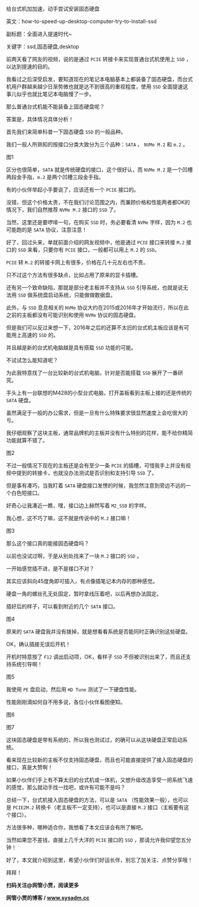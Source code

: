 给台式机加加速，动手尝试安装固态硬盘

英文：how-to-speed-up-desktop-computer-try-to-install-ssd

副标题：全面进入提速时代~

关键字：ssd,固态硬盘,desktop



前两天看了网友的视频，说的是通过 `PCIE` 转接卡来实现普通台式机使用上 `SSD` ，以达到提速的目的。

我看过之后深受启发，要知道现在的笔记本电脑基本上都装备了固态硬盘，而台式机用户群越来越少日渐势微也就是达不到很高的重视程度，使用 `SSD` 全面提速这事儿似乎也就比笔记本电脑慢了一步。

那么普通台式机能不能装备上固态硬盘呢？

答案是，具体情况具体分析！



首先我们来简单科普一下固态硬盘 `SSD` 的一般品种。

我们一般人所熟知的按接口分类大致分为三个品种：`SATA` 、 `NVMe M.2` 和 `m.2` 。

图1



区分也很简单，`SATA` 就是传统硬盘的接口，这个很好认，而 `NVMe M.2` 是一个凹槽两段金手指，`m.2` 是两个凹槽三段金手指。

有的小伙伴举起小手要说了，应该还有一个 `PCIE` 接口的。

没错，但这个价格太贵，不在我们讨论范围之内，而兼顾价格和性能两者都OK的情况下，我们自然推荐 `NVMe M.2` 接口的 `SSD` 了。

当然，这里还是要啰嗦一句，在购买 `SSD` 时，务必要看清 `NVMe` 字样，因为 `M.2` 也可能跑的是 `SATA` 协议，注意注意！



好了，回过头来，单就前面介绍的网友视频中，他是通过 `PCIE` 接口来转接 `M.2` 接口的 `SSD` 来看，只要你有 `PCIE` 接口，一般都可以用上 `M.2` 的 `SSD`。

`PCIE` 转 `M.2` 的转接卡网上有很多，价格在几十元左右也不贵。

只不过这个方法有很多缺点，比如占用了原来的显卡插槽。

还有另一个致命缺陷，那就是部分老主板并不支持从 `SSD` 引导系统，也就是说无法用 `SSD` 做系统盘启动系统，只能做做数据盘。

此外，与 `SSD` 息息相关的 `NVMe` 协议大约在2015或2016年才开始流行，所以在此之前的主板都没有可能识别和使用 `NVMe` 协议的固态硬盘。

但是我们可以反过来想一下，2016年之后的还算不太旧的台式机主板应该是有可能用上高速的 `SSD` 的。

并且越是新的台式机电脑越是具有搭载 `SSD` 功能的可能。

不试试怎么能知道呢？

为此我特意找了一台比较新的台式机电脑，针对是否能搭载 `SSD` 展开了一番研究。



手头上有一台联想的M428的小型台式电脑，打开盖板看到主板上接的还是传统的 `SATA` 硬盘。

虽然满足于一般的办公需求，但是一旦有什么特殊要求很显然速度上会吃很大的亏。

我仔细观察了这块主板，通常品牌机的主板并没有什么特别的花样，能不给你精简功能就算不错了。

图2



不过一般情况下现在的主板还是会有至少一条 `PCIE` 的插槽，可惜我手上并没有视频中提到的转接卡，也就没办法测试是否识别和支持引导 `SSD` 了。

但是事有凑巧，当我盯着 `SATA` 硬盘接口发愣的时候，我忽然注意到旁边不远的一个白色短接口。

好奇心让我凑近一瞧，嘿，接口边上赫然写着 `M2_SSD` 的字样。

我心想，这不巧了嘛，这不就是传说中的 `M.2` 接口嘛！

图3



那么这个接口真的能接固态硬盘吗？

以前也没试过啊，于是从别处找来了一块 `M.2` 接口的 `SSD` 。

一开始感觉插不进，是不是接口不对？

其实应该斜向45度角即可插入，有点像插笔记本内存的那种感觉。

硬盘一角的螺丝孔无处固定，暂时拿线压着吧，以后再想办法固定。

插好后的样子，可以看到附近的几个 `SATA` 接口。

图4



原来的 `SATA` 硬盘我并没有拨掉，就是想看看系统是否能同时正确识别这些硬盘。

OK，确认插接无误后开机！

开机时特意按了  `F12` 调出启动项，OK，看样子 `SSD` 不但被识别出来了，而且还支持系统引导啊！

图5



我使用 `PE` 盘启动，然后用 `HD Tune` 测试了一下硬盘性能。

性能刚刚滴如何自不用多说，各位小伙伴看图便知。

图6

图7



这块固态硬盘是带有系统的，所以我也测试过，的确可以从这块硬盘正常启动系统。

看来现在比较新的主板不仅支持固态硬盘，而且也可能直接提供了接入固态硬盘的接口，真是大赞啊！

如果小伙伴们手上有不算太旧的台式机或一体机，又想升级改造享受一把系统飞速的感觉，那么就动手找一找吧，或许有可能不是吗？



总结一下，台式机接入固态硬盘的方法，可以是 `SATA` （性能效果一般），也可以是 `PCIE2M.2` 转换卡（老主板不一定支持），也可以是直接 `M.2` 接口（主板要有这个接口）。

方法很多种，哪种适合你，我想看了本文应该会有所了解吧。

当然如果您不差钱，直接上几千大洋的 `PCIE` 接口的 `SSD` ，那请允许我仰望您五分钟！

好了，本文就介绍到这里，希望小伙伴们好运长伴，别忘了加关注、点赞分享哦！

拜拜！



**扫码关注@网管小贾，阅读更多**

**网管小贾的博客 / www.sysadm.cc**